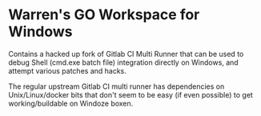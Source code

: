 # Warren's GO Workspace for Windows

Contains a hacked up fork of Gitlab CI Multi Runner that can be used to debug Shell (cmd.exe batch file) integration directly on Windows, and attempt various patches and hacks.

The regular upstream Gitlab CI multi runner has dependencies on Unix/Linux/docker bits that don't seem to be easy (if even possible) to get working/buildable on Windoze boxen.

